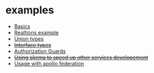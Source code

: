 # examples

- [Basics](./basic)
- [Realtions example](./relations)
- [Union types](./unions)
- ~~[Interface types](./interfaces)~~
- [Authorization Guards](./authorizartion)
- ~~[Using skema to speed up other services developement]()~~
- [Usage with apollo federation](./federation)
